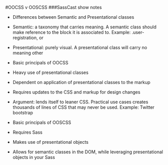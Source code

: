 #OOCSS v OOSCSS
###SassCast show notes

* Differences between Semantic and Presentational classes
* Semantic: a taxonomy that carries meaning. A semantic class should make reference to the block it is associated to. Example: .user-registration, or 
* Presentational: purely visual. A presentational class will carry no meaning other 

* Basic principals of OOCSS
* Heavy use of presentational classes
* Dependent on application of presentational classes to the markup
* Requires updates to the CSS and markup for design changes
* Argument: lends itself to leaner CSS. Practical use cases creates thousands of lines of CSS that may never be used. Example: Twitter bootstrap

* Basic principals of OOSCSS
* Requires Sass
* Makes use of presentational objects
* Allows for semantic classes in the DOM, while leveraging presentational objects in your Sass  
